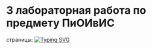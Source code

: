 # 3 лабораторная работа по предмету ПиОИвИС
страницы:
[![Typing SVG](https://readme-typing-svg.herokuapp.com?color=%2336BCF7&lines=138+139+140)](https://git.io/typing-svg)
